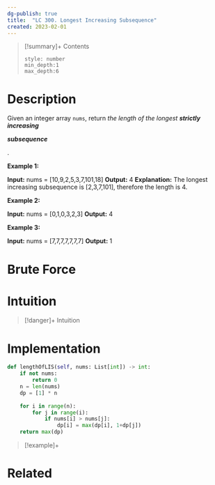 ```yaml
---
dg-publish: true
title:  "LC 300. Longest Increasing Subsequence"
created: 2023-02-01
---
```


>[!summary]+ Contents
>```toc
>style: number
>min_depth:1
>max_depth:6
>```

# Description
Given an integer array `nums`, return _the length of the longest **strictly increasing**_ 

_**subsequence**_

.

**Example 1:**

**Input:** nums = [10,9,2,5,3,7,101,18]
**Output:** 4
**Explanation:** The longest increasing subsequence is [2,3,7,101], therefore the length is 4.

**Example 2:**

**Input:** nums = [0,1,0,3,2,3]
**Output:** 4

**Example 3:**

**Input:** nums = [7,7,7,7,7,7,7]
**Output:** 1
# Brute Force
# Intuition

>[!danger]+ Intuition

# Implementation
```python
def lengthOfLIS(self, nums: List[int]) -> int:
	if not nums:
		return 0
	n = len(nums)
	dp = [1] * n
	
	for i in range(n):
		for j in range(i):
			if nums[i] > nums[j]:
				dp[i] = max(dp[i], 1+dp[j])
	return max(dp)
```

>[!example]+ 


# Related
